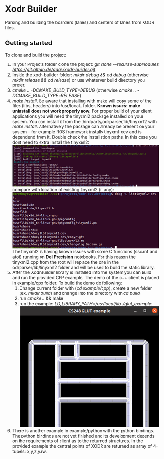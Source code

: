 # Xodr Builder

Parsing and building the boarders (lanes) and centers of lanes from XODR files.

## Getting started

To clone and build the project:
1. In your Projects folder clone the project: *git clone --recurse-submodules https://git.altran.de/adas/xodr-builder.git*
1. Inside the xodr-builder folder: *mkdir debug && cd debug* (otherwise *mkdir release && cd release*) or use whaterver build directory you prefer.
2. *cmake .. -DCMAKE_BULD_TYPE=DEBUG* (otherwise *cmake .. -DCMAKE_BUILD_TYPE=RELEASE*)
3. *make install*. Be aware that installing with make will copy some of the files (libs, headers) into /usr/local.. folder.
**Known issues: make uninstall does not work properly now.** For proper build of your client applications you will need the tinyxml2 package installed on your system. You can install it from the thirdparty/odrparser/lib/tinyxml2 with *make install*. Alternatively the package can already be present on your system - for example ROS framework installs tinyxml-dev and is dependend from it. Double check the installation paths. In this case you dont need to extra install the tinyxml2:
![make install](make_install_tinyxml2.png)<br>
compare with location of existing tinyxml2 (if any):<br>
![dpkg L](dpkg_L_tinyxml2.png)<br>
The tinyxml2 is having known issues with some C functions (sscanf and atof) running on **Del Precision** notebooks. For this reason the tinyxml2.cpp from the root will replace the one in the odrparser/lib/tinyxml2 folder and will be used to build the static library.
1. After the XodrBuilder library is installed into the system you can build and run the provided CPP example. The demo of the c++ client is placed in example/cpp folder. To build the demo do following:
   1. Change current folder with (*cd example/cpp*), create a new folder (ex. *mkdir build*) and change into the directory with *cd build*
   2. run *cmake ..* && make
   3. run the example: *LD_LIBRARY_PATH=/usr/local/lib ./glut_example*:<br>
![dpkg L](glut_example.png)
2. There is another example in example/python with the python bindings. The python bindings are not yet finished and its development depends on the requirements of client as to the returned structures. In the provided example the central points of XODR are returned as array of 4-tupels: x,y,z,yaw.